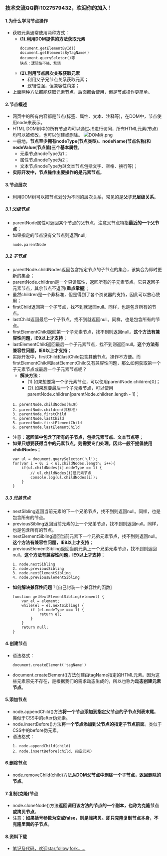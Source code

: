 ### 技术交流QQ群:1027579432，欢迎你的加入！
#### 1.为什么学习节点操作
- 获取元素通常使用两种方式：
    - **(1).利用DOM提供的方法获取元素**
        ```
        document.getElementById()
        document.getElementsByTagName()
        document.querySeletor()等
        缺点：逻辑性不强、繁琐
        ```
    - **(2).利用节点层次关系获取元素**
        - 利用父子兄节点关系获取元素；
        - 逻辑性强，但兼容性稍差；
- 上面两种方法都能获取元素节点，后面都会使用，但是节点操作更简单。
#### 2.节点概述
- 网页中的所有内容都是节点(标签、属性、文本、注释等)，在DOM中，节点使用node来表示。
- HTML DOM树中的所有节点均可以通过JS进行访问，所有HTML元素(节点)均可以被修改，也可以创建或删除。
![DOM树.png](https://upload-images.jianshu.io/upload_images/13407176-a0e761fccbcd7f77.png?imageMogr2/auto-orient/strip%7CimageView2/2/w/1240)
- 一般地，**节点至少拥有nodeType(节点类型)、nodeName(节点名称)和nodeValue(节点值)三个基本属性**。
    - 元素节点nodeType为1；
    - 属性节点nodeType为2；
    - 文本节点nodeType为3(文本节点包括文字、空格、换行等)；
- **实际开发中，节点操作主要操作的是元素节点**。
#### 3.节点层次
- 利用DOM树可以把节点划分为不同的层次关系，常见的是**父子兄层级关系**。
##### 3.1 父级节点
- parentNode属性可返回某个节点的父节点，注意父节点特指**最近的一个父节点**；
- 如果指定的节点没有父节点则返回null;
    ```
    node.parentNode
    ```
##### 3.2 子节点
- parentNode.childNodes返回包含指定节点的子节点的集合，该集合为即时更新的集合；
- parentNode.children是一个只读属性，返回所有的子元素节点。它只返回子元素节点，其余节点不返回(**重点掌握**)；
- 虽然children是一个非标准，但是得到了各个浏览器的支持，因此可以放心使用；
- firstChild返回第一个子节点，找不到就返回null。同样，也是包含所有的节点。
- lastChild返回最后一个子节点，找不到就返回null。同样，也是包含所有的节点。
- firstElementChild返回第一个子元素节点，找不到则返回null。**这个方法有兼容性问题，IE9以上才支持**；
- lastElementChild返回最后一个子元素节点，找不到则返回null。**这个方法有兼容性问题，IE9以上才支持**；
- 实际开发中，firstChild和lastChild包含其他节点，操作不方便。而firstElementChild和lastElementChild又有兼容性问题，那么如何获取第一个子元素节点或最后一个子元素节点呢？
    - **解决方法**：
        - (1).如果想要第一个子元素节点，可以使用parentNode.children[0]； 
        - (2).如果想要最后一个子元素节点，可以使用parentNode.children[parentNode.children.length - 1]；
    ```
    1. parentNode.childNodes(标准)
    2. parentNode.children(非标准)
    3. parentNode.firstChild
    4. parentNode.lastChild
    5. parentNode.firstElementChild
    6. parentNode.lastElementChild
    ```
- 注意：**返回值中包含了所有的子节点，包括元素节点、文本节点等**；
- **如果只想要获得当中的元素节点，则需要专门处理。因此一般不提倡使用childNodes**；
    ```
    var ul = document.querySelector('ul');
    for(var i = 0; i < ul.childNodes.length; i++){
        if(ul.childNodes[i].nodeType == 1) {
            // ul.childNodes[i]是元素节点
            console.log(ul.childNodes[i]);
        }
    }
    ```
##### 3.3 兄弟节点
- nextSibling返回当前元素的下一个兄弟节点，找不到则返回null。同样，也是包含所有的节点。
- previousSibling返回当前元素的上一个兄弟节点，找不到则返回null。同样，也是包含所有的节点。
- nextElementSibling返回当前元素下一个兄弟元素节点，找不到则返回null。**这个方法有兼容性问题，IE9以上才支持**；
- previousElementSibling返回当前元素上一个兄弟元素节点，找不到则返回null。**这个方法有兼容性问题，IE9以上才支持**；
    ```
    1. node.nextSibling
    2. node.previousSibling
    3. node.nextElementSibling
    4. node.previousElementSibling
    ```
- **如何解决兼容性问题**？[自己封装一个兼容性的函数]
    ```
    function getNextElementSibling(element) {
        var el = element;
        while(el = el.nextSibling) {
            if (el.nodeType === 1) {
                return el;
            }
        }
        return null;
    }
    ```
#### 4.创建节点
- 语法格式：
    ```
    document.createElement('tagName')
    ```
-  document.createElement()方法创建由tagName指定的HTML元素。因为这些元素原先不存在，是根据我们的需求动态生成的，所以也称为**动态创建元素节点**。
#### 5.添加节点
- node.appendChild()方法**将一个节点添加到指定父节点的子节点列表末尾**。类似于CSS中的after伪元素。
- node.insertBefore()方法**将一个节点添加到父节点的指定子节点前面**。类似于CSS中的before伪元素。
- 语法格式：
    ```
    1. node.appendChild(child)
    2. node.insertBefore(child, 指定元素)
    ```
#### 6.删除节点
- node.removeChild(child)方法**从DOM父节点中删除一个子节点，返回删除的节点**。
#### 7.复制(克隆)节点
- node.cloneNode()方法**返回调用该方法的节点的一个副本，也称为克隆节点或拷贝节点**。
- 注意：**如果括号参数为空或false，则是浅拷贝。即只克隆复制节点本身，不克隆里面的子节点**。
#### 8.资料下载
- [笔记及代码，欢迎star,follow,fork......](https://github.com/cdlwhm1217096231/HTML_CSS_JavaScript/tree/master/JavaScript)